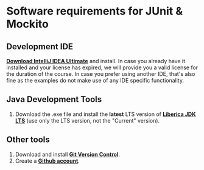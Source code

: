 # Software requirements for JUnit & Mockito

## Development IDE
**[Download IntelliJ IDEA Ultimate](https://www.jetbrains.com/idea/download/#section=windows)** and install. In case you already have it installed and your license has expired, we will provide you a valid license for the duration of the course. In case you prefer using another IDE, that's also fine as the examples do not make use of any IDE specific functionality. 

## Java Development Tools
1. Download the .exe file and install the **latest** LTS version of **[Liberica JDK LTS](https://bell-sw.com/pages/downloads/)** (use only the LTS version, not the "Current" version).

## Other tools
1. Download and install **[Git Version Control](https://git-scm.com/downloads)**.
2. Create a **[Github account](https://github.com/join)**.

